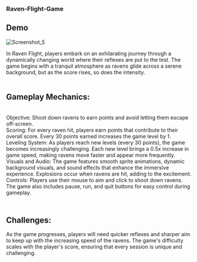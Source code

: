 ### Raven-Flight-Game
## Demo
![Screenshot_5](https://github.com/user-attachments/assets/0c857a1d-d7bc-4a4a-8d06-9bbb51b6d1a4)

In Raven Flight, players embark on an exhilarating journey through a dynamically changing world where their reflexes are put to the test. The game begins with a tranquil atmosphere as ravens glide across a serene background, but as the score rises, so does the intensity.
<br>
<br>
## Gameplay Mechanics:
<br>Objective: Shoot down ravens to earn points and avoid letting them escape off-screen.
<br>
Scoring: For every raven hit, players earn points that contribute to their overall score. Every 30 points earned increases the game level by 1.
<br>
Leveling System: As players reach new levels (every 30 points), the game becomes increasingly challenging. Each new level brings a 0.5x increase in game speed, making ravens move faster and appear more frequently.
<br>
Visuals and Audio: The game features smooth sprite animations, dynamic background visuals, and sound effects that enhance the immersive experience. Explosions occur when ravens are hit, adding to the excitement.
<br>
Controls: Players use their mouse to aim and click to shoot down ravens. The game also includes pause, run, and quit buttons for easy control during gameplay.
<br>
## <br>Challenges:
As the game progresses, players will need quicker reflexes and sharper aim to keep up with the increasing speed of the ravens. The game's difficulty scales with the player's score, ensuring that every session is unique and challenging.
